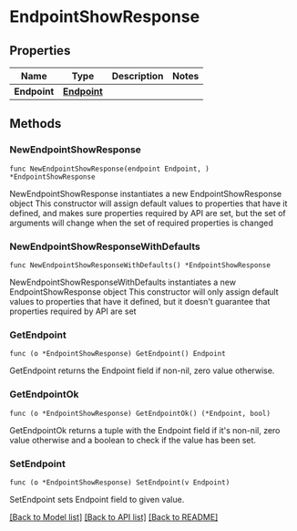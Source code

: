 # EndpointShowResponse

## Properties

Name | Type | Description | Notes
------------ | ------------- | ------------- | -------------
**Endpoint** | [**Endpoint**](Endpoint.md) |  | 

## Methods

### NewEndpointShowResponse

`func NewEndpointShowResponse(endpoint Endpoint, ) *EndpointShowResponse`

NewEndpointShowResponse instantiates a new EndpointShowResponse object
This constructor will assign default values to properties that have it defined,
and makes sure properties required by API are set, but the set of arguments
will change when the set of required properties is changed

### NewEndpointShowResponseWithDefaults

`func NewEndpointShowResponseWithDefaults() *EndpointShowResponse`

NewEndpointShowResponseWithDefaults instantiates a new EndpointShowResponse object
This constructor will only assign default values to properties that have it defined,
but it doesn't guarantee that properties required by API are set

### GetEndpoint

`func (o *EndpointShowResponse) GetEndpoint() Endpoint`

GetEndpoint returns the Endpoint field if non-nil, zero value otherwise.

### GetEndpointOk

`func (o *EndpointShowResponse) GetEndpointOk() (*Endpoint, bool)`

GetEndpointOk returns a tuple with the Endpoint field if it's non-nil, zero value otherwise
and a boolean to check if the value has been set.

### SetEndpoint

`func (o *EndpointShowResponse) SetEndpoint(v Endpoint)`

SetEndpoint sets Endpoint field to given value.



[[Back to Model list]](../README.md#documentation-for-models) [[Back to API list]](../README.md#documentation-for-api-endpoints) [[Back to README]](../README.md)


